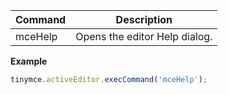 
| Command | Description                   |
| ------- | ----------------------------- |
| mceHelp | Opens the editor Help dialog. |

**Example**

```js
tinymce.activeEditor.execCommand('mceHelp');
```